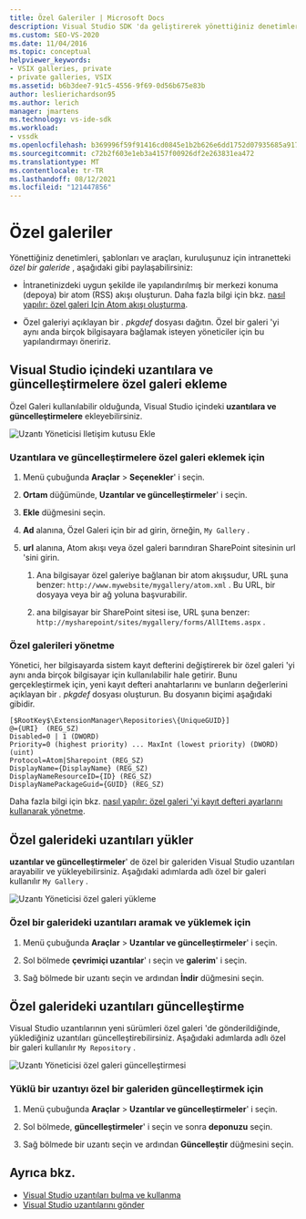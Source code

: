 ```yaml
---
title: Özel Galeriler | Microsoft Docs
description: Visual Studio SDK 'da geliştirerek yönettiğiniz denetimleri, şablonları ve araçları özel bir galeriye göndererek nasıl paylaşacağınızı öğrenin.
ms.custom: SEO-VS-2020
ms.date: 11/04/2016
ms.topic: conceptual
helpviewer_keywords:
- VSIX galleries, private
- private galleries, VSIX
ms.assetid: b6b3dee7-91c5-4556-9f69-0d56b675e83b
author: leslierichardson95
ms.author: lerich
manager: jmartens
ms.technology: vs-ide-sdk
ms.workload:
- vssdk
ms.openlocfilehash: b369996f59f91416cd0845e1b2b626e6dd1752d07935685a917589c382647c12
ms.sourcegitcommit: c72b2f603e1eb3a4157f00926df2e263831ea472
ms.translationtype: MT
ms.contentlocale: tr-TR
ms.lasthandoff: 08/12/2021
ms.locfileid: "121447856"
---
```

# <a name="private-galleries"></a>Özel galeriler
Yönettiğiniz denetimleri, şablonları ve araçları, kuruluşunuz için intranetteki *özel bir galeride* , aşağıdaki gibi paylaşabilirsiniz:

- İntranetinizdeki uygun şekilde ile yapılandırılmış bir merkezi konuma (depoya) bir atom (RSS) akışı oluşturun. Daha fazla bilgi için bkz. [nasıl yapılır: özel galeri Için Atom akışı oluşturma](../extensibility/how-to-create-an-atom-feed-for-a-private-gallery.md).

- Özel galeriyi açıklayan bir *. pkgdef* dosyası dağıtın. Özel bir galeri 'yi aynı anda birçok bilgisayara bağlamak isteyen yöneticiler için bu yapılandırmayı öneririz.

## <a name="add-a-private-gallery-to-extensions-and-updates-in-visual-studio"></a>Visual Studio içindeki uzantılara ve güncelleştirmelere özel galeri ekleme
 Özel Galeri kullanılabilir olduğunda, Visual Studio içindeki **uzantılara ve güncelleştirmelere** ekleyebilirsiniz.

 ![Uzantı Yöneticisi Iletişim kutusu Ekle](../extensibility/media/em_adddialog.png "EM_AddDialog")

### <a name="to-add-a-private-gallery-to-extensions-and-updates"></a>Uzantılara ve güncelleştirmelere özel galeri eklemek için

1. Menü çubuğunda **Araçlar**  >  **Seçenekler**' i seçin.

2. **Ortam** düğümünde, **Uzantılar ve güncelleştirmeler**' i seçin.

3. **Ekle** düğmesini seçin.

4. **Ad** alanına, Özel Galeri için bir ad girin, örneğin, `My Gallery` .

5. **url** alanına, Atom akışı veya özel galeri barındıran SharePoint sitesinin url 'sini girin.

    1. Ana bilgisayar özel galeriye bağlanan bir atom akışsudur, URL şuna benzer: `http://www.mywebsite/mygallery/atom.xml` .  Bu URL, bir dosyaya veya bir ağ yoluna başvurabilir.

    2. ana bilgisayar bir SharePoint sitesi ise, URL şuna benzer: `http://mysharepoint/sites/mygallery/forms/AllItems.aspx` .

### <a name="manage-private-galleries"></a>Özel galerileri yönetme
 Yönetici, her bilgisayarda sistem kayıt defterini değiştirerek bir özel galeri 'yi aynı anda birçok bilgisayar için kullanılabilir hale getirir. Bunu gerçekleştirmek için, yeni kayıt defteri anahtarlarını ve bunların değerlerini açıklayan bir *. pkgdef* dosyası oluşturun.  Bu dosyanın biçimi aşağıdaki gibidir.

```
[$RootKey$\ExtensionManager\Repositories\{UniqueGUID}]
@={URI}  (REG_SZ)
Disabled=0 | 1 (DWORD)
Priority=0 (highest priority) ... MaxInt (lowest priority) (DWORD) (uint)
Protocol=Atom|Sharepoint (REG_SZ)
DisplayName={DisplayName} (REG_SZ)
DisplayNameResourceID={ID} (REG_SZ)
DisplayNamePackageGuid={GUID} (REG_SZ)

```

 Daha fazla bilgi için bkz. [nasıl yapılır: özel galeri 'yi kayıt defteri ayarlarını kullanarak yönetme](../extensibility/how-to-manage-a-private-gallery-by-using-registry-settings.md).

## <a name="install-extensions-from-a-private-gallery"></a>Özel galerideki uzantıları yükler
 **uzantılar ve güncelleştirmeler**' de özel bir galeriden Visual Studio uzantıları arayabilir ve yükleyebilirsiniz. Aşağıdaki adımlarda adlı özel bir galeri kullanılır `My Gallery` .

 ![Uzantı Yöneticisi özel galeri yükleme](../extensibility/media/em_.png "EM_")

### <a name="to-search-for-and-install-extensions-from-a-private-gallery"></a>Özel bir galerideki uzantıları aramak ve yüklemek için

1. Menü çubuğunda **Araçlar**  >  **Uzantılar ve güncelleştirmeler**' i seçin.

2. Sol bölmede **çevrimiçi uzantılar**' ı seçin ve **galerim**' i seçin.

3. Sağ bölmede bir uzantı seçin ve ardından **İndir** düğmesini seçin.

## <a name="update-extensions-from-a-private-gallery"></a>Özel galerideki uzantıları güncelleştirme
 Visual Studio uzantılarının yeni sürümleri özel galeri 'de gönderildiğinde, yüklediğiniz uzantıları güncelleştirebilirsiniz. Aşağıdaki adımlarda adlı özel bir galeri kullanılır `My Repository` .

 ![Uzantı Yöneticisi özel galeri güncelleştirmesi](../extensibility/media/em_update.png "EM_Update")

### <a name="to-update-an-installed-extension-from-a-private-gallery"></a>Yüklü bir uzantıyı özel bir galeriden güncelleştirmek için

1. Menü çubuğunda **Araçlar**  >  **Uzantılar ve güncelleştirmeler**' i seçin.

2. Sol bölmede, **güncelleştirmeler**' i seçin ve sonra **deponuzu** seçin.

3. Sağ bölmede bir uzantı seçin ve ardından **Güncelleştir** düğmesini seçin.

## <a name="see-also"></a>Ayrıca bkz.
- [Visual Studio uzantıları bulma ve kullanma](../ide/finding-and-using-visual-studio-extensions.md)
- [Visual Studio uzantılarını gönder](../extensibility/shipping-visual-studio-extensions.md)
